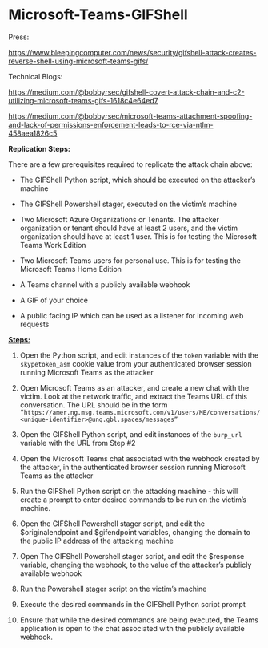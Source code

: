 # Microsoft-Teams-GIFShell

Press:

https://www.bleepingcomputer.com/news/security/gifshell-attack-creates-reverse-shell-using-microsoft-teams-gifs/

Technical Blogs:

https://medium.com/@bobbyrsec/gifshell-covert-attack-chain-and-c2-utilizing-microsoft-teams-gifs-1618c4e64ed7

https://medium.com/@bobbyrsec/microsoft-teams-attachment-spoofing-and-lack-of-permissions-enforcement-leads-to-rce-via-ntlm-458aea1826c5


**Replication Steps:**

There are a few prerequisites required to replicate the attack chain above:

* The GIFShell Python script, which should be executed on the attacker’s machine

* The GIFShell Powershell stager, executed on the victim’s machine

* Two Microsoft Azure Organizations or Tenants. The attacker organization or tenant should have at least 2 users, and the victim organization should have at least 1 user. This is for testing the Microsoft Teams Work Edition
* Two Microsoft Teams users for personal use. This is for testing the Microsoft Teams Home Edition
* A Teams channel with a publicly available webhook 
* A GIF of your choice 
* A public facing IP which can be used as a listener for incoming web requests

**<span style="text-decoration:underline;">Steps:</span>**

1) Open the Python script, and edit instances of the `token` variable with the `skypetoken_asm` cookie value from your authenticated browser session running Microsoft Teams as the attacker

2) Open Microsoft Teams as an attacker, and create a new chat with the victim. Look at the network traffic, and extract the Teams URL of this conversation. The URL should be in the form 
`“https://amer.ng.msg.teams.microsoft.com/v1/users/ME/conversations/<unique-identifier>@unq.gbl.spaces/messages”`

3) Open the GIFShell Python script, and edit instances of the `burp_url` variable with the URL from Step #2

4) Open the Microsoft Teams chat associated with the webhook created by the attacker, in the authenticated browser session running Microsoft Teams as the attacker

5) Run the GIFShell Python script on the attacking machine - this will create a prompt to enter desired commands to be run on the victim’s machine. 

6) Open the GIFShell Powershell stager script, and edit the $originalendpoint and $gifendpoint variables, changing the domain to the public IP address of the attacking machine

7) Open The GIFShell Powershell stager script, and edit the $response variable, changing the webhook, to the value of the attacker’s publicly available webhook

8) Run the Powershell stager script on the victim’s machine

9) Execute the desired commands in the GIFShell Python script prompt

10)  Ensure that while the desired commands are being executed, the Teams application is open to the chat associated with the publicly available webhook.
